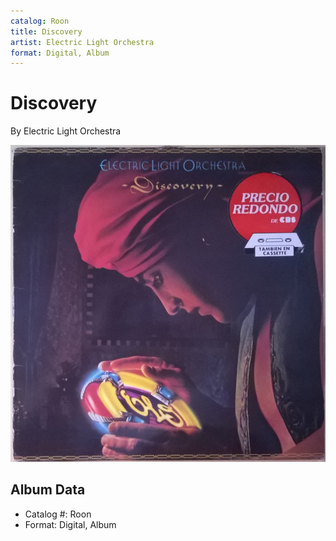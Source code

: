 ```yaml
---
catalog: Roon
title: Discovery
artist: Electric Light Orchestra
format: Digital, Album
---
```


# Discovery

By Electric Light Orchestra

![](../../assets/albumcovers/Electric_Light_Orchestra-Discovery.png)

## Album Data

- Catalog #: Roon
- Format: Digital, Album

